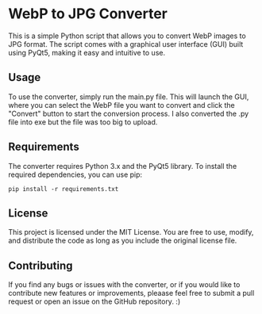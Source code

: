 # WebP to JPG Converter

This is a simple Python script that allows you to convert WebP images to JPG format. The script comes with a graphical user interface (GUI) built using PyQt5, making it easy and intuitive to use.

## Usage
To use the converter, simply run the main.py file. This will launch the GUI, where you can select the WebP file you want to convert and click the "Convert" button to start the conversion process. I also converted the .py file into exe but the file was too big to upload. 

## Requirements
The converter requires Python 3.x and the PyQt5 library. To install the required dependencies, you can use pip:

    pip install -r requirements.txt


## License
This project is licensed under the MIT License. You are free to use, modify, and distribute the code as long as you include the original license file.

## Contributing
If you find any bugs or issues with the converter, or if you would like to contribute new features or improvements, pleaase feel free to submit a pull request or open an issue on the GitHub repository. :)

